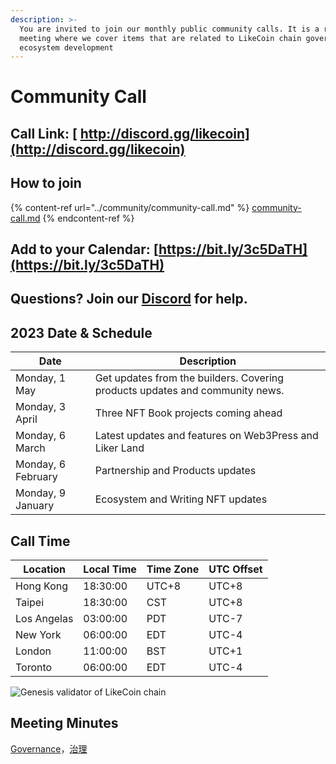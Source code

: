 ```yaml
---
description: >-
  You are invited to join our monthly public community calls. It is a recurrent
  meeting where we cover items that are related to LikeCoin chain governance and
  ecosystem development
---
```


# Community Call

## Call Link: [ http://discord.gg/likecoin](http://discord.gg/likecoin)

## How to join

{% content-ref url="../community/community-call.md" %}
[community-call.md](../community/community-call.md)
{% endcontent-ref %}

## Add to your Calendar: [https://bit.ly/3c5DaTH](https://bit.ly/3c5DaTH)

## Questions? Join our [Discord](http://discord.gg/likecoin) for help.

## **2023 Date & Schedule**

| Date               | Description                                                                  |
| ------------------ | ---------------------------------------------------------------------------- |
| Monday, 1 May      | Get updates from the builders. Covering products updates and community news. |
| Monday, 3 April    | Three NFT Book projects coming ahead                                         |
| Monday, 6 March    | Latest updates and features on Web3Press and Liker Land                      |
| Monday, 6 February | Partnership and Products updates                                             |
| Monday, 9 January  | Ecosystem and Writing NFT updates                                            |

## **Call Time**

| Location    | Local Time | Time Zone | UTC Offset |
| ----------- | ---------- | --------- | ---------- |
| Hong Kong   | 18:30:00   | UTC+8     | UTC+8      |
| Taipei      | 18:30:00   | CST       | UTC+8      |
| Los Angelas | 03:00:00   | PDT       | UTC-7      |
| New York    | 06:00:00   | EDT       | UTC-4      |
| London      | 11:00:00   | BST       | UTC+1      |
| Toronto     | 06:00:00   | EDT       | UTC-4      |

![Genesis validator of LikeCoin chain](../../.gitbook/assets/LikeCoin\_AD70\_Validators-01.png)

## Meeting Minutes

[Governance](https://blog.like.co/category/governance/)，[治理](https://blog.like.co/zh/category/%E6%B2%BB%E7%90%86/)
